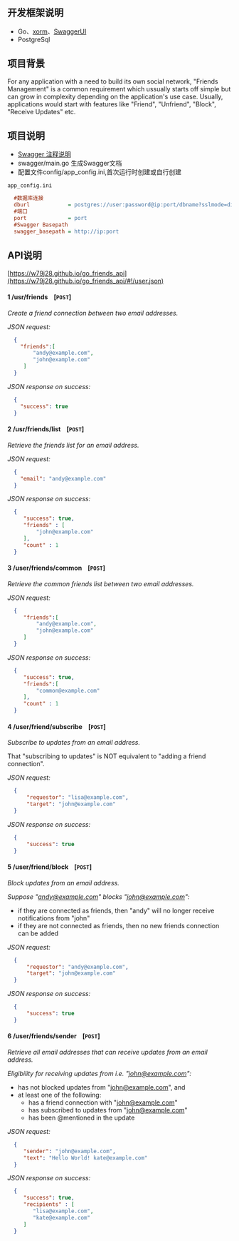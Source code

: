 

## 开发框架说明
* Go、[xorm](http://www.xorm.io)、[SwaggerUI](https://w79j28.github.io/go_friends_api)
* PostgreSql


## 项目背景
For any application with a need to build its own social network, "Friends Management" is a
common requirement which ussually starts off simple but can grow in complexity depending
on the application's use case.
Usually, applications would start with features like "Friend", "Unfriend", "Block", "Receive
Updates" etc.

## 项目说明
* [Swagger 注释说明](https://github.com/yvasiyarov/swagger/wiki/Declarative-Comments-Format)
* swagger/main.go 生成Swagger文档
* 配置文件config/app_config.ini,首次运行时创建或自行创建
 
 `app_config.ini`
```ini
  #数据库连接
  dburl            = postgres://user:password@ip:port/dbname?sslmode=disable
  #端口
  port             = port
  #Swagger Basepath
  swagger_basepath = http://ip:port
```   



## API说明

[https://w79j28.github.io/go_friends_api](https://w79j28.github.io/go_friends_api/#!/user.json)

#### 1 /usr/friends    [`POST`] 

*Create a friend connection between two email addresses.*

*JSON request:*
```json
  {
    "friends":[
        "andy@example.com",
        "john@example.com"
     ]
  }
```
*JSON response on success:*
```json
  {
    "success": true
  }
```  

#### 2 /usr/friends/list    [`POST`] 

*Retrieve the friends list for an email address.*

*JSON request:*
```json
  {
    "email": "andy@example.com"
  }
```
*JSON response on success:*
```json
  {
     "success": true,
     "friends" : [
         "john@example.com"
     ],
     "count" : 1
  }
```  

#### 3 /user/friends/common    [`POST`] 

*Retrieve the common friends list between two email addresses.*

*JSON request:*
```json
  {
     "friends":[
         "andy@example.com",
         "john@example.com"
     ]
  }
```
*JSON response on success:*
```json
  {
     "success": true,
     "friends":[
         "common@example.com"
     ],
     "count" : 1
  }
```  

#### 4 /user/friend/subscribe    [`POST`] 

*Subscribe to updates from an email address.*

That "subscribing to updates" is NOT equivalent to "adding a friend connection".

*JSON request:*
```json
  {
      "requestor": "lisa@example.com",
      "target": "john@example.com"
  }
```
*JSON response on success:*
```json
  {
      "success": true
  }
```  

#### 5 /user/friend/block    [`POST`] 

*Block updates from an email address.*

*Suppose "andy@example.com" blocks "john@example.com":*
* if they are connected as friends, then "andy" will no longer receive notifications from "john"
* if they are not connected as friends, then no new friends connection can be added

*JSON request:*
```json
  {
      "requestor": "andy@example.com",
      "target": "john@example.com"
  }
```
*JSON response on success:*
```json
  {
      "success": true
  }
```  

#### 6 /user/friends/sender    [`POST`] 

*Retrieve all email addresses that can receive updates from an email address.*

*Eligibility for receiving updates from i.e. "john@example.com":*
* has not blocked updates from "john@example.com", and
* at least one of the following:
    * has a friend connection with "john@example.com"
    * has subscribed to updates from "john@example.com"
    * has been @mentioned in the update

*JSON request:*
```json
  {
     "sender": "john@example.com",
     "text": "Hello World! kate@example.com"
  }
```
*JSON response on success:*
```json
  {
     "success": true,
     "recipients" : [
        "lisa@example.com",
        "kate@example.com"
     ]
  }
```  
